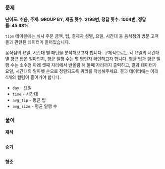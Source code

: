 ### 문제

**난이도: 쉬움, 주제: GROUP BY, 제출 횟수: 2198번, 정답 횟수: 1004번, 정답률: 45.68%**

`tips` 테이블에는 식사 주문 금액, 팁, 결제자 성별, 요일, 시간대 등 음식점의 방문 고객들과 관련된 데이터가 들어있습니다.

음식점의 요일, 시간대 별 패턴을 분석해보고자 합니다. 구체적으로는 각 요일의 시간대별 평균 팁은 얼마인지, 평균 일행 수는 몇 명인지 확인하고자 합니다. 평균 팁과 평균 일행 수는 소수점 아래 셋째 자리에서 반올림 해 둘째 자리까지 출력하고, 결과 데이터가 요일, 시간대의 알파벳 순으로 정렬되도록 쿼리를 작성해주세요. 결과 데이터에는 아래 4개의 컬럼이 들어가야 합니다.

- `day` - 요일
- `time` - 시간대
- `avg_tip` - 평균 팁
- `avg_size` - 평균 일행 수

### 풀이

**재석**

```sql

```

**승기**

```sql

```

**형준**

```sql

```

